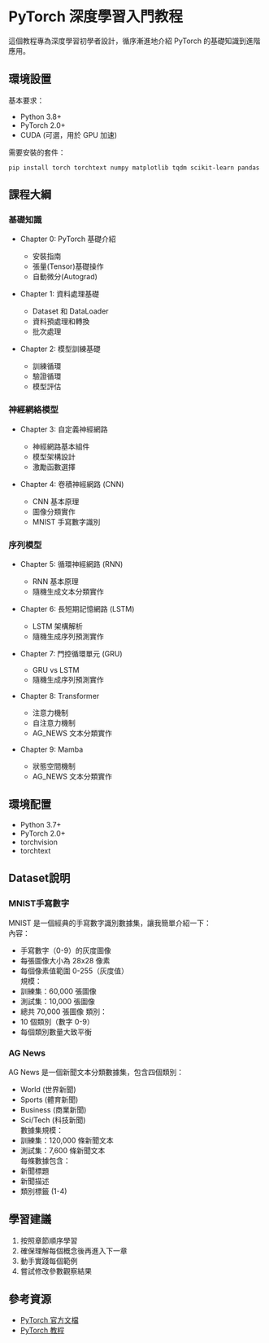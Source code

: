 # PyTorch 深度學習入門教程

這個教程專為深度學習初學者設計，循序漸進地介紹 PyTorch 的基礎知識到進階應用。

## 環境設置

基本要求：
- Python 3.8+
- PyTorch 2.0+
- CUDA (可選，用於 GPU 加速)

需要安裝的套件：
```
pip install torch torchtext numpy matplotlib tqdm scikit-learn pandas
```

## 課程大綱

### 基礎知識
- Chapter 0: PyTorch 基礎介紹
  - 安裝指南
  - 張量(Tensor)基礎操作
  - 自動微分(Autograd)

- Chapter 1: 資料處理基礎
  - Dataset 和 DataLoader
  - 資料預處理和轉換
  - 批次處理

- Chapter 2: 模型訓練基礎
  - 訓練循環
  - 驗證循環
  - 模型評估

### 神經網絡模型
- Chapter 3: 自定義神經網路
  - 神經網路基本組件
  - 模型架構設計
  - 激勵函數選擇

- Chapter 4: 卷積神經網路 (CNN)
  - CNN 基本原理
  - 圖像分類實作
  - MNIST 手寫數字識別

### 序列模型
- Chapter 5: 循環神經網路 (RNN)
  - RNN 基本原理
  - 隨機生成文本分類實作

- Chapter 6: 長短期記憶網路 (LSTM)
  - LSTM 架構解析
  - 隨機生成序列預測實作

- Chapter 7: 門控循環單元 (GRU)
  - GRU vs LSTM
  - 隨機生成序列預測實作

- Chapter 8: Transformer
  - 注意力機制
  - 自注意力機制
  - AG_NEWS 文本分類實作

- Chapter 9: Mamba
  - 狀態空間機制
  - AG_NEWS 文本分類實作

## 環境配置
- Python 3.7+
- PyTorch 2.0+
- torchvision
- torchtext

## Dataset說明
### MNIST手寫數字
MNIST 是一個經典的手寫數字識別數據集，讓我簡單介紹一下：  
內容：  
- 手寫數字（0-9）的灰度圖像
- 每張圖像大小為 28x28 像素
- 每個像素值範圍 0-255（灰度值）  
規模：  
- 訓練集：60,000 張圖像
- 測試集：10,000 張圖像
- 總共 70,000 張圖像
類別：  
- 10 個類別（數字 0-9）
- 每個類別數量大致平衡

### AG News 
AG News 是一個新聞文本分類數據集，包含四個類別：  
- World (世界新聞)
- Sports (體育新聞)
- Business (商業新聞)
- Sci/Tech (科技新聞)  
數據集規模：    
- 訓練集：120,000 條新聞文本
- 測試集：7,600 條新聞文本  
每條數據包含：  
- 新聞標題
- 新聞描述
- 類別標籤 (1-4)

## 學習建議
1. 按照章節順序學習
2. 確保理解每個概念後再進入下一章
3. 動手實踐每個範例
4. 嘗試修改參數觀察結果

## 參考資源
- [PyTorch 官方文檔](https://pytorch.org/docs/stable/index.html)
- [PyTorch 教程](https://pytorch.org/tutorials/)
